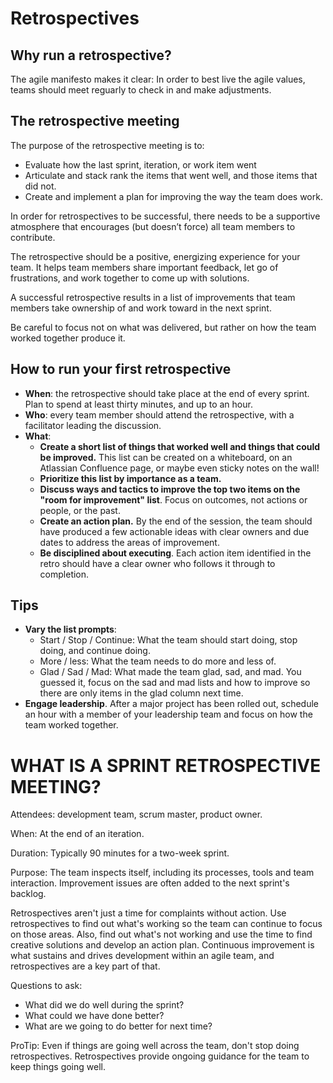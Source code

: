 # Retrospectives

## Why run a retrospective?

The agile manifesto makes it clear: In order to best live the agile values, teams should meet reguarly to check in and make adjustments.


## The retrospective meeting

The purpose of the retrospective meeting is to:

- Evaluate how the last sprint, iteration, or work item went
- Articulate and stack rank the items that went well, and those items that did not.
- Create and implement a plan for improving the way the team does work.

In order for retrospectives to be successful, there needs to be a supportive atmosphere that encourages (but doesn’t force) all team members to contribute.

The retrospective should be a positive, energizing experience for your team. It helps team members share important feedback, let go of frustrations, and work together to come up with solutions. 

A successful retrospective results in a list of improvements that team members take ownership of and work toward in the next sprint.

Be careful to focus not on what was delivered, but rather on how the team worked together produce it.

## How to run your first retrospective

- **When**: the retrospective should take place at the end of every sprint. Plan to spend at least thirty minutes, and up to an hour.
- **Who**: every team member should attend the retrospective, with a facilitator leading the discussion.
- **What**: 
  - **Create a short list of things that worked well and things that could be improved.** This list can be created on a whiteboard, on an Atlassian Confluence page, or maybe even sticky notes on the wall!
  - **Prioritize this list by importance as a team.**
  - **Discuss ways and tactics to improve the top two items on the "room for improvement" list**. Focus on outcomes, not actions or people, or the past.
  - **Create an action plan.** By the end of the session, the team should have produced a few actionable ideas with clear owners and due dates to address the areas of improvement. 
  - **Be disciplined about executing**. Each action item identified in the retro should have a clear owner who follows it through to completion.

## Tips

- **Vary the list prompts**:
  - Start / Stop / Continue: What the team should start doing, stop doing, and continue doing.
  - More / less: What the team needs to do more and less of.
  - Glad / Sad / Mad: What made the team glad, sad, and mad. You guessed it, focus on the sad and mad lists and how to improve so there are only items in the glad column next time.
- **Engage leadership**. After a major project has been rolled out, schedule an hour with a member of your leadership team and focus on how the team worked together.


# WHAT IS A SPRINT RETROSPECTIVE MEETING?
Attendees: development team, scrum master, product owner.

When: At the end of an iteration.

Duration:  Typically 90 minutes for a two-week sprint.

Purpose: The team inspects itself, including its processes, tools and team interaction. Improvement issues are often added to the next sprint's backlog.

Retrospectives aren't just a time for complaints without action. Use retrospectives to find out what's working so the team can continue to focus on those areas. Also, find out what's not working and use the time to find creative solutions and develop an action plan. Continuous improvement is what sustains and drives development within an agile team, and retrospectives are a key part of that.

Questions to ask:
- What did we do well during the sprint?
- What could we have done better?
- What are we going to do better for next time?
 
ProTip: Even if things are going well across the team, don't stop doing retrospectives. Retrospectives provide ongoing guidance for the team to keep things going well.